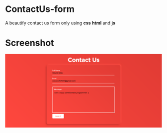 # ContactUs-form

A beautify contact us form only using **css** **html** and **js**

# Screenshot

![screen shot](https://github.com/freakflames29/ContactUs-form/blob/master/screen.png)
